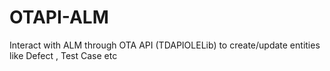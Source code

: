 # OTAPI-ALM



Interact with ALM through OTA API (TDAPIOLELib) to create/update entities like Defect , Test Case etc
